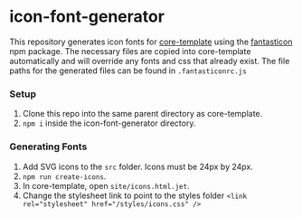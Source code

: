 # icon-font-generator
This repository generates icon fonts for [core-template](https://github.com/shift72/core-template) using the [fantasticon](https://www.npmjs.com/package/fantasticon) npm package. The necessary files are copied into core-template automatically and will override any fonts and css that already exist. The file paths for the generated files can be found in `.fantasticonrc.js`

### Setup
1. Clone this repo into the same parent directory as core-template.
2. `npm i` inside the icon-font-generator directory.
### Generating Fonts
1. Add SVG icons to the `src` folder. Icons must be 24px by 24px.
2. `npm run create-icons`.
3. In core-template, open `site/icons.html.jet`.
4. Change the stylesheet link to point to the styles folder `<link rel="stylesheet" href="/styles/icons.css" />`

